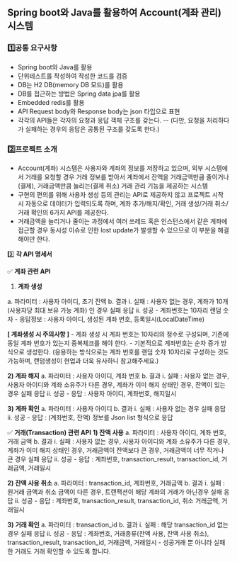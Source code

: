 ## Spring boot와 Java를 활용하여 Account(계좌 관리) 시스템

### :one:공통 요구사항
- Spring boot와 Java를 활용
- 단위테스트를 작성하여 작성한 코드를 검증
- DB는 H2 DB(memory DB 모드)를 활용
- DB를 접근하는 방법은 Spring data jpa를 활용
- Embedded redis를 활용
- API Request body와 Response body는 json 타입으로 표현
- 각각의 API들은 각자의 요청과 응답 객체 구조를 갖는다.
-- (다만, 요청을 처리하다가 실패하는 경우의 응답은 공통된 구조를 갖도록 한다.)

### :two:프로젝트 소개
- Account(계좌) 시스템은 사용자와 계좌의 정보를 저장하고 있으며, 외부 시스템에서 거래를 요청할 경우 거래 정보를 받아서 계좌에서 잔액을 거래금액만큼 줄이거나(결제), 거래금액만큼 늘리는(결제 취소) 거래 관리 기능을 제공하는 시스템
- 구현의 편의를 위해 사용자 생성 등의 관리는 API로 제공하지 않고 프로젝트 시작 시 자동으로 데이터가 입력되도록 하며, 계좌 추가/해지/확인, 거래 생성/거래 취소/거래 확인의 6가지 API를 제공한다.
- 거래금액을 늘리거나 줄이는 과정에서 여러 쓰레드 혹은 인스턴스에서 같은 계좌에 접근할 경우 동시성 이슈로 인한 lost update가 발생할 수 있으므로 이 부분을 해결해야만 한다.

3️⃣ **각 API 명세서**

✅ **계좌 관련 API**

1) **계좌 생성**

a. 파라미터 : 사용자 아이디, 초기 잔액
b. 결과
i. 실패 : 사용자 없는 경우, 계좌가 10개(사용자당 최대 보유 가능 계좌) 인 경우 실패 응답
ii. 성공
\- 계좌번호는 10자리 랜덤 숫자
\- 응답정보 : 사용자 아이디, 생성된 계좌 번호, 등록일시(LocalDateTime)

**[ 계좌생성 시 주의사항 ]**
\- 계좌 생성 시 계좌 번호는 10자리의 정수로 구성되며, 기존에 동일 계좌 번호가 있는지 중복체크를 해야 한다.
\- 기본적으로 계좌번호는 순차 증가 방식으로 생성한다. (응용하는 방식으로는 계좌 번호를 랜덤 숫자 10자리로 구성하는 것도 가능하며, 랜덤생성이 현업과 더욱 유사하니 참고해주세요.)

**2) 계좌 해지**
a. 파라미터 : 사용자 아이디, 계좌 번호
b. 결과
i. 실패 : 사용자 없는 경우, 사용자 아이디와 계좌 소유주가 다른 경우, 계좌가 이미 해지 상태인 경우, 잔액이 있는 경우 실패 응답
ii. 성공
\- 응답 : 사용자 아이디, 계좌번호, 해지일시

**3) 계좌 확인**
a. 파라미터 : 사용자 아이디
b. 결과
i. 실패 : 사용자 없는 경우 실패 응답
ii. 성공
\- 응답 : (계좌번호, 잔액) 정보를 Json list 형식으로 응답

✅ **거래(Transaction) 관련 API**
**1) 잔액 사용**
a. 파라미터 : 사용자 아이디, 계좌 번호, 거래 금액
b. 결과
i. 실패 : 사용자 없는 경우, 사용자 아이디와 계좌 소유주가 다른 경우, 계좌가 이미 해지 상태인 경우, 거래금액이 잔액보다 큰 경우, 거래금액이 너무 작거나 큰 경우 실패 응답
ii. 성공
\- 응답 : 계좌번호, transaction_result, transaction_id, 거래금액, 거래일시

**2) 잔액 사용 취소**
a. 파라미터 : transaction_id, 계좌번호, 거래금액
b. 결과
i. 실패 : 원거래 금액과 취소 금액이 다른 경우, 트랜잭션이 해당 계좌의 거래가 아닌경우 실패 응답
ii. 성공
\- 응답 : 계좌번호, transaction_result, transaction_id, 취소 거래금액, 거래일시

**3) 거래 확인**
a. 파라미터 : transaction_id
b. 결과
i. 실패 : 해당 transaction_id 없는 경우 실패 응답
ii. 성공
\- 응답 : 계좌번호, 거래종류(잔액 사용, 잔액 사용 취소), transaction_result, transaction_id, 거래금액, 거래일시
\- 성공거래 뿐 아니라 실패한 거래도 거래 확인할 수 있도록 합니다.
